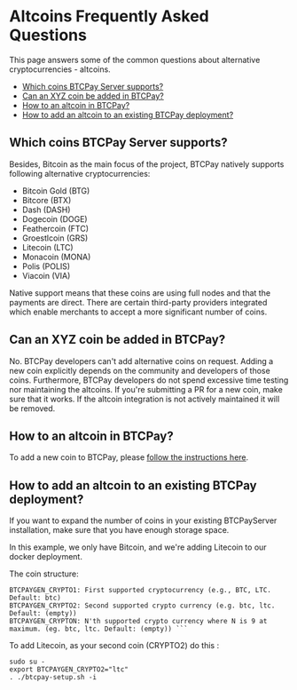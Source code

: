 # Altcoins Frequently Asked Questions

This page answers some of the common questions about alternative cryptocurrencies - altcoins.

* [Which coins BTCPay Server supports?](FAQ-Altcoin.md#which-coins-btcpay-server-supports)
* [Can an XYZ coin be added in BTCPay?](FAQ-Altcoin.md#can-an-xyz-coin-be-added-in-btcpay)
* [How to an altcoin in BTCPay?](FAQ-Altcoin.md#how-to-an-altcoin-in-btcpay)
* [How to add an altcoin to an existing BTCPay deployment?](FAQ-Altcoin.md#how-to-add-an-altcoin-to-an-existing-btcpay-deployment)

## Which coins BTCPay Server supports?
Besides, Bitcoin as the main focus of the project, BTCPay natively supports following alternative cryptocurrencies:

* Bitcoin Gold (BTG)
* Bitcore (BTX)
* Dash (DASH)
* Dogecoin (DOGE)
* Feathercoin (FTC)
* Groestlcoin (GRS)
* Litecoin (LTC)
* Monacoin (MONA)
* Polis (POLIS)
* Viacoin (VIA)

Native support means that these coins are using full nodes and that the payments are direct. There are certain third-party providers integrated which enable merchants to accept a more significant number of coins.

## Can an XYZ coin be added in BTCPay?
No. BTCPay developers can't add alternative coins on request. Adding a new coin explicitly depends on the community and developers of those coins. Furthermore, BTCPay developers do not spend excessive time testing nor maintaining the altcoins. If you're submitting a PR for a new coin, make sure that it works. If the altcoin integration is not actively maintained it will be removed.

## How to an altcoin in BTCPay?
To add a new coin to BTCPay, please [follow the instructions here](/Altcoins.md#how-can-i-add-an-altcoin-to-btcpayserver).

## How to add an altcoin to an existing BTCPay deployment?

If you want to expand the number of coins in your existing BTCPayServer installation, make sure that you have enough storage space.

In this example, we only have Bitcoin, and we're adding Litecoin to our docker deployment.

The coin structure:
```
BTCPAYGEN_CRYPTO1: First supported cryptocurrency (e.g., BTC, LTC. Default: btc)
BTCPAYGEN_CRYPTO2: Second supported crypto currency (e.g. btc, ltc. Default: (empty))
BTCPAYGEN_CRYPTON: N'th supported crypto currency where N is 9 at maximum. (eg. btc, ltc. Default: (empty)) ```
```

To add Litecoin, as your second coin (CRYPTO2) do this :

```
sudo su -
export BTCPAYGEN_CRYPTO2="ltc"
. ./btcpay-setup.sh -i
```
